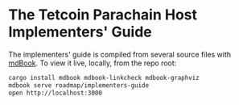 # The Tetcoin Parachain Host Implementers' Guide

The implementers' guide is compiled from several source files with [mdBook](https://github.com/rust-lang/mdBook). To view it live, locally, from the repo root:

```sh
cargo install mdbook mdbook-linkcheck mdbook-graphviz
mdbook serve roadmap/implementers-guide
open http://localhost:3000
```

